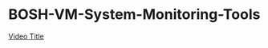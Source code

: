 # BOSH-VM-System-Monitoring-Tools

[Video Title](https://drive.google.com/file/d/1Dhy8b9ZdTJbhdV9gYC-TUCJbS-156aZb/view?usp=share_link)
